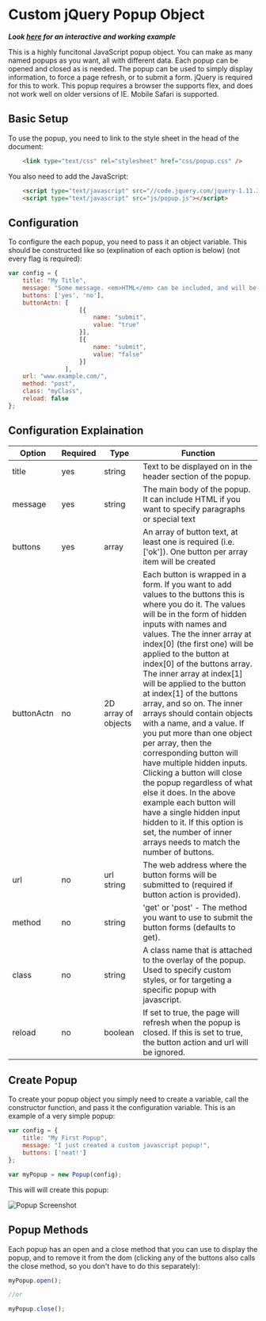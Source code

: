 # Custom jQuery Popup Object

***Look [here](http://htmlpreview.github.com/?https://github.com/chaddugas/popup/blob/master/example.html) for an interactive and working example***

This is a highly funcitonal JavaScript popup object. You can make as many named popups as you want, all with different data. Each popup can be opened and closed as is needed.  The popup can be used to simply display information, to force a page refresh, or to submit a form. jQuery is required for this to work. This popup requires a browser the supports flex, and does not work well on older versions of IE. Mobile Safari is supported.

## Basic Setup

To use the popup, you need to link to the style sheet in the head of the document:
```html
	<link type="text/css" rel="stylesheet" href="css/popup.css" />
```

You also need to add the JavaScript:
```html
	<script type="text/javascript" src="//code.jquery.com/jquery-1.11.3.min.js"></script>
	<script type="text/javascript" src="js/popup.js"></script>
```

## Configuration

To configure the each popup, you need to pass it an object variable. This should be constructed like so (explination of each option is below) (not every flag is required):

```javascript
var config = {
	title: "My Title",
	message: "Some message. <em>HTML</em> can be included, and will be treated as such.",
	buttons: ['yes', 'no'],
	buttonActn: [
					[{
						name: "submit",
						value: "true"
					}],
					[{
						name: "submit",
						value: "false"
					}]
				],
	url: "www.example.com/",
	method: "post",
	class: "myClass",
	reload: false
};
```

## Configuration Explaination

| Option | Required | Type | Function |
| -------------------- | -------- | ---- | -------- |
| title | yes | string | Text to be displayed on in the header section of the popup. |
| message | yes | string | The main body of the popup.  It can include HTML if you want to specify paragraphs or special text |
| buttons | yes | array | An array of button text, at least one is required (i.e. ['ok']). One button per array item will be created |
| buttonActn | no | 2D array of objects | Each button is wrapped in a form. If you want to add values to the buttons this is where you do it. The values will be in the form of hidden inputs with names and values. The the inner array at index[0] (the first one) will be applied to the button at index[0] of the buttons array. The inner array at index[1] will be applied to the button at index[1] of the buttons array, and so on. The inner arrays should contain objects with a name, and a value. If you put more than one object per array, then the corresponding button will have multiple hidden inputs. Clicking a button will close the popup regardless of what else it does. In the above example each button will have a single hidden input hidden to it. If this option is set, the number of inner arrays needs to match the number of buttons. |
| url | no | url string | The web address where the button forms will be submitted to (required if button action is provided). |
| method | no | string | 'get' or 'post' - The method you want to use to submit the button forms (defaults to get). |
| class | no | string | A class name that is attached to the overlay of the popup. Used to specify custom styles, or for targeting a specific popup with javascript. |
| reload | no | boolean | If set to true, the page will refresh when the popup is closed. If this is set to true, the button action and url will be ignored. |


## Create Popup

To create your popup object you simply need to create a variable, call the constructor function, and pass it the configuration variable. This is an example of a very simple popup:

```javascript
var config = {
	title: "My First Popup",
	message: "I just created a custom javascript popup!",
	buttons: ['neat!']
};

var myPopup = new Popup(config);
```
This will will create this popup:

![Popup Screenshot](/../screenshots/basic.PNG)


## Popup Methods

Each popup has an open and a close method that you can use to display the popup, and to remove it from the dom (clicking any of the buttons also calls the close method, so you don't have to do this separately):

```javascript
myPopup.open();

//or

myPopup.close();
```
